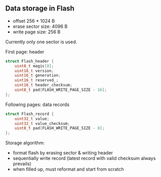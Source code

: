 ## Data storage in Flash

- offset 256 * 1024 B
- erase sector size: 4096 B
- write page size: 256 B

Currently only one sector is used.

First page: header

```c
struct Flash_header {
    uint8_t magic[8];
    uint16_t version;
    uint16_t generation;
    uint16_t reserved_;
    uint16_t header_checksum;
    uint8_t pad[FLASH_WRITE_PAGE_SIZE - 16];
};
```

Following pages: data records

```c
struct Flash_record {
    uint32_t value;
    uint32_t value_checksum;
    uint8_t pad[FLASH_WRITE_PAGE_SIZE - 8];
};
```

Storage algorithm:

- format flash by erasing sector & writing header
- sequentially write record (latest record with valid checksum always prevails)
- when filled up, must reformat and start from scratch
